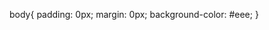 body{
                padding: 0px;
                margin: 0px;
                background-color: #eee;
            }
